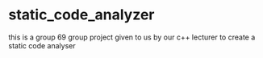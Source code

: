 # static_code_analyzer
this is a group 69 group project given to us by our c++ lecturer to create a static code analyser
